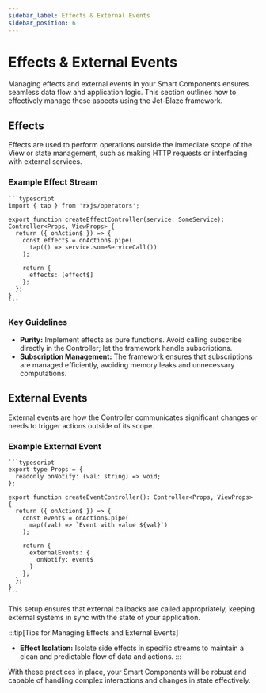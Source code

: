 ```yaml
---
sidebar_label: Effects & External Events
sidebar_position: 6
---
```

# Effects & External Events

Managing effects and external events in your Smart Components ensures seamless data flow and application logic. This section outlines how to effectively manage these aspects using the Jet-Blaze framework.

## Effects

Effects are used to perform operations outside the immediate scope of the View or state management, such as making HTTP requests or interfacing with external services.

### Example Effect Stream

    ```typescript
    import { tap } from 'rxjs/operators';

    export function createEffectController(service: SomeService): Controller<Props, ViewProps> {
      return ({ onAction$ }) => {
        const effect$ = onAction$.pipe(
          tap(() => service.someServiceCall())
        );

        return {
          effects: [effect$]
        };
      };
    }
    ```

### Key Guidelines

- **Purity:** Implement effects as pure functions. Avoid calling subscribe directly in the Controller; let the framework handle subscriptions.
- **Subscription Management:** The framework ensures that subscriptions are managed efficiently, avoiding memory leaks and unnecessary computations.

## External Events

External events are how the Controller communicates significant changes or needs to trigger actions outside of its scope.

### Example External Event

    ```typescript
    export type Props = {
      readonly onNotify: (val: string) => void;
    };

    export function createEventController(): Controller<Props, ViewProps> {
      return ({ onAction$ }) => {
        const event$ = onAction$.pipe(
          map((val) => `Event with value ${val}`)
        );

        return {
          externalEvents: {
            onNotify: event$
          }
        };
      };
    }
    ```

This setup ensures that external callbacks are called appropriately, keeping external systems in sync with the state of your application.

:::tip[Tips for Managing Effects and External Events]
- **Effect Isolation:** Isolate side effects in specific streams to maintain a clean and predictable flow of data and actions.
:::

With these practices in place, your Smart Components will be robust and capable of handling complex interactions and changes in state effectively.
